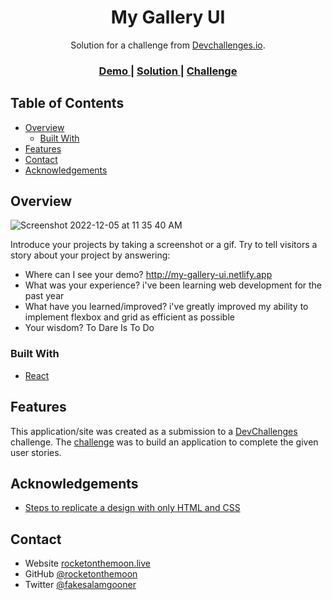 <!-- Please update value in the {}  -->

<h1 align="center">My Gallery UI</h1>

<div align="center">
   Solution for a challenge from  <a href="http://devchallenges.io" target="_blank">Devchallenges.io</a>.
</div>

<div align="center">
  <h3>
    <a href="https://my-gallery-ui.netlify.app">
      Demo
    </a>
    <span> | </span>
    <a href="https://my-gallery-ui.netlify.app">
      Solution
    </a>
    <span> | </span>
    <a href="https://devchallenges.io/challenges/gcbWLxG6wdennelX7b8I">
      Challenge
    </a>
  </h3>
</div>

<!-- TABLE OF CONTENTS -->

## Table of Contents

- [Overview](#overview)
  - [Built With](#built-with)
- [Features](#features)
- [Contact](#contact)
- [Acknowledgements](#acknowledgements)

<!-- OVERVIEW -->

## Overview

![Screenshot 2022-12-05 at 11 35 40 AM](https://user-images.githubusercontent.com/90383172/205604660-583f916d-f938-4633-a9aa-a5b6bdbd867f.jpg)

Introduce your projects by taking a screenshot or a gif. Try to tell visitors a story about your project by answering:

- Where can I see your demo? http://my-gallery-ui.netlify.app
- What was your experience? i've been learning web development for the past year
- What have you learned/improved? i've greatly improved my ability to implement flexbox and grid as efficient as possible
- Your wisdom? To Dare Is To Do

### Built With

<!-- This section should list any major frameworks that you built your project using. Here are a few examples.-->

- [React](https://reactjs.org/)

## Features

<!-- List the features of your application or follow the template. Don't share the figma file here :) -->

This application/site was created as a submission to a [DevChallenges](https://devchallenges.io/challenges) challenge. The [challenge](https://devchallenges.io/challenges/gcbWLxG6wdennelX7b8I) was to build an application to complete the given user stories.

## Acknowledgements

<!-- This section should list any articles or add-ons/plugins that helps you to complete the project. This is optional but it will help you in the future. For exmpale -->

- [Steps to replicate a design with only HTML and CSS](https://devchallenges-blogs.web.app/how-to-replicate-design/)

## Contact

- Website [rocketonthemoon.live](https://rocketonthemoon.live)
- GitHub [@rocketonthemoon](https://github.com/rocketonthemoon)
- Twitter [@fakesalamgooner](https://twitter.com/fakesalamgooner)
